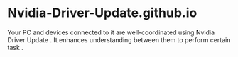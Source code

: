 # Nvidia-Driver-Update.github.io
Your PC and devices connected to it are well-coordinated using Nvidia Driver Update . It enhances understanding between them to perform certain task .
